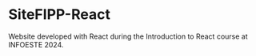 # SiteFIPP-React
Website developed with React during the Introduction to React course at INFOESTE 2024.
